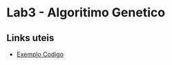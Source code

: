 # Lab3 - Algoritimo Genetico

## Links uteis

- [Exemplo Codigo](https://colab.research.google.com/drive/1uuxUfIGxHaNOtFwM7mfH5Rfs4NFCy47Y?usp=sharing)
